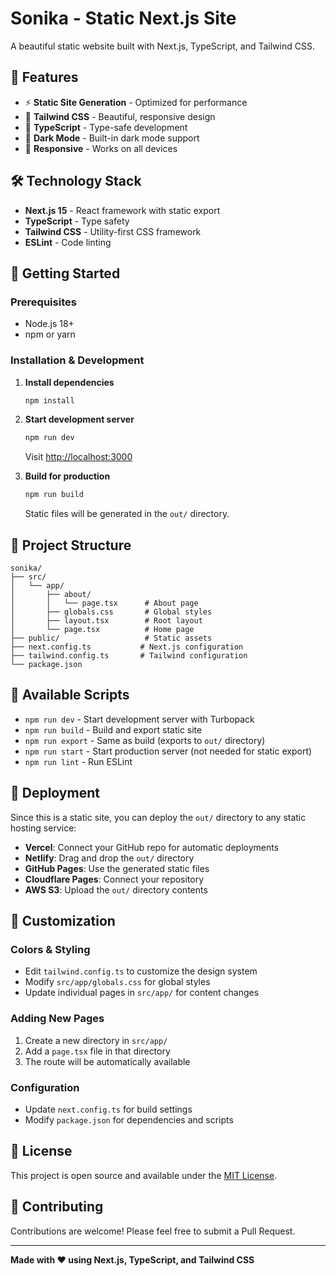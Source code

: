 # Sonika - Static Next.js Site

A beautiful static website built with Next.js, TypeScript, and Tailwind CSS.

## 🚀 Features

- ⚡ **Static Site Generation** - Optimized for performance
- 🎨 **Tailwind CSS** - Beautiful, responsive design
- 🔧 **TypeScript** - Type-safe development
- 🌙 **Dark Mode** - Built-in dark mode support
- 📱 **Responsive** - Works on all devices

## 🛠️ Technology Stack

- **Next.js 15** - React framework with static export
- **TypeScript** - Type safety
- **Tailwind CSS** - Utility-first CSS framework
- **ESLint** - Code linting

## 🚀 Getting Started

### Prerequisites

- Node.js 18+ 
- npm or yarn

### Installation & Development

1. **Install dependencies**
   ```bash
   npm install
   ```

2. **Start development server**
   ```bash
   npm run dev
   ```
   
   Visit [http://localhost:3000](http://localhost:3000)

3. **Build for production**
   ```bash
   npm run build
   ```
   
   Static files will be generated in the `out/` directory.

## 📁 Project Structure

```
sonika/
├── src/
│   └── app/
│       ├── about/
│       │   └── page.tsx      # About page
│       ├── globals.css       # Global styles
│       ├── layout.tsx        # Root layout
│       └── page.tsx          # Home page
├── public/                   # Static assets
├── next.config.ts           # Next.js configuration
├── tailwind.config.ts       # Tailwind configuration
└── package.json
```

## 🎯 Available Scripts

- `npm run dev` - Start development server with Turbopack
- `npm run build` - Build and export static site
- `npm run export` - Same as build (exports to `out/` directory)
- `npm run start` - Start production server (not needed for static export)
- `npm run lint` - Run ESLint

## 🚀 Deployment

Since this is a static site, you can deploy the `out/` directory to any static hosting service:

- **Vercel**: Connect your GitHub repo for automatic deployments
- **Netlify**: Drag and drop the `out/` directory
- **GitHub Pages**: Use the generated static files
- **Cloudflare Pages**: Connect your repository
- **AWS S3**: Upload the `out/` directory contents

## 🎨 Customization

### Colors & Styling
- Edit `tailwind.config.ts` to customize the design system
- Modify `src/app/globals.css` for global styles
- Update individual pages in `src/app/` for content changes

### Adding New Pages
1. Create a new directory in `src/app/`
2. Add a `page.tsx` file in that directory
3. The route will be automatically available

### Configuration
- Update `next.config.ts` for build settings
- Modify `package.json` for dependencies and scripts

## 📄 License

This project is open source and available under the [MIT License](LICENSE).

## 🤝 Contributing

Contributions are welcome! Please feel free to submit a Pull Request.

---

**Made with ❤️ using Next.js, TypeScript, and Tailwind CSS**
